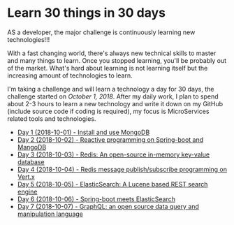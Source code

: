 # Learn 30 things in 30 days

AS a developer, the major challenge is continuously learning new technologies!!!

With a fast changing world, there's always new technical skills to master and many things to learn. Once you stopped learning, you'll be probably out of the market. What's hard about learning is not learning itself but the increasing amount of technologies to learn. 

I'm taking a challenge and will learn a technology a day for 30 days, the challenge started on _October 1, 2018_. After my daily work, I plan to spend about 2-3 hours to learn a new technology and write it down on my GitHub (include source code if coding is required), my focus is MicroServices related tools and technologies.

 - [Day 1 (2018-10-01) - Install and use MongoDB](day01-install-mongodb/README.md)
 - [Day 2 (2018-10-02) - Reactive programming on Spring-boot and MangoDB](day02-spring-mangodb-reactive/README.md)
 - [Day 3 (2018-10-03) - Redis: An open-source in-memory key-value database](day03-redis/README.md)
 - [Day 4 (2018-10-04) - Redis message publish/subscribe programming on Vert.x](day04-redis-pubsub-vertx/README.md)
 - [Day 5 (2018-10-05) - ElasticSearch: A Lucene based REST search engine](day05-elasticsearch/README.md)
 - [Day 6 (2018-10-06) - Spring-boot meets ElasticSearch](day06-spring-boot-elasticsearch/README.md)
 - [Day 7 (2018-10-07) - GraphQL: an open source data query and manipulation language](day07-graphql/README.md)


